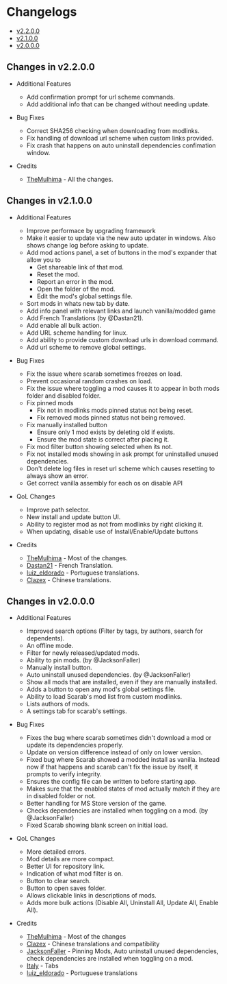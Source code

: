 # Changelogs

- [v2.2.0.0](#changes-in-v2200)
- [v2.1.0.0](#changes-in-v2100)
- [v2.0.0.0](#changes-in-v2000)

## Changes in v2.2.0.0

- Additional Features
  - Add confirmation prompt for url scheme commands.
  - Add additional info that can be changed without needing update.

- Bug Fixes
  - Correct SHA256 checking when downloading from modlinks.
  - Fix handling of download url scheme when custom links provided.
  - Fix crash that happens on auto uninstall dependencies confimation window.

- Credits
  - [TheMulhima](https://github.com/TheMulhima) - All the changes.
  
## Changes in v2.1.0.0

- Additional Features
  - Improve performace by upgrading framework
  - Make it easier to update via the new auto updater in windows. Also shows change log before asking to update.
  - Add mod actions panel, a set of buttons in the mod's expander that allow you to
    - Get shareable link of that mod.
    - Reset the mod.
    - Report an error in the mod.
    - Open the folder of the mod.
    - Edit the mod's global settings file.
  - Sort mods in whats new tab by date.
  - Add info panel with relevant links and launch vanilla/modded game
  - Add French Translations (by @Dastan21).
  - Add enable all bulk action.
  - Add URL scheme handling for linux.
  - Add ability to provide custom download urls in download command.
  - Add url scheme to remove global settings.

- Bug Fixes
  - Fix the issue where scarab sometimes freezes on load.
  - Prevent occasional random crashes on load.
  - Fix the issue where toggling a mod causes it to appear in both mods folder and disabled folder.
  - Fix pinned mods
    - Fix not in modlinks mods pinned status not being reset.
    - Fix removed mods pinned status not being removed.
  - Fix manually installed button
    - Ensure only 1 mod exists by deleting old if exists.
    - Ensure the mod state is correct after placing it.
  - Fix mod filter button showing selected when its not.
  - Fix not installed mods showing in ask prompt for uninstalled unused dependencies.
  - Don't delete log files in reset url scheme which causes resetting to always show an error.
  - Get correct vanilla assembly for each os on disable API

- QoL Changes
  - Improve path selector.
  - New install and update button UI.
  - Ability to register mod as not from modlinks by right clicking it.
  - When updating, disable use of Install/Enable/Update buttons

- Credits
  - [TheMulhima](https://github.com/TheMulhima) - Most of the changes.
  - [Dastan21](https://github.com/Dastan21) - French Translation.
  - [luiz_eldorado](https://github.com/luizeldorado) - Portuguese translations.
  - [Clazex](https://github.com/Clazex) - Chinese translations.

## Changes in v2.0.0.0

- Additional Features
  - Improved search options (Filter by tags, by authors, search for dependents).
  - An offline mode.
  - Filter for newly released/updated mods.
  - Ability to pin mods. (by @JacksonFaller)
  - Manually install button.
  - Auto uninstall unused dependencies. (by @JacksonFaller)
  - Show all mods that are installed, even if they are manually installed.
  - Adds a button to open any mod's global settings file.
  - Ability to load Scarab's mod list from custom modlinks.
  - Lists authors of mods.
  - A settings tab for scarab's settings.

- Bug Fixes
  - Fixes the bug where scarab sometimes didn't download a mod or update its dependencies properly.
  - Update on version difference instead of only on lower version.
  - Fixed bug where Scarab showed a modded install as vanilla. Instead now if that happens and scarab can't fix the issue by itself, it prompts to verify integrity.
  - Ensures the config file can be written to before starting app.
  - Makes sure that the enabled states of mod actually match if they are in disabled folder or not.
  - Better handling for MS Store version of the game.
  - Checks dependencies are installed when toggling on a mod. (by @JacksonFaller)
  - Fixed Scarab showing blank screen on initial load.

- QoL Changes
  - More detailed errors.
  - Mod details are more compact.
  - Better UI for repository link.
  - Indication of what mod filter is on.
  - Button to clear search.
  - Button to open saves folder.
  - Allows clickable links in descriptions of mods.
  - Adds more bulk actions (Disable All, Uninstall All, Update All, Enable All).

- Credits
  - [TheMulhima](https://github.com/TheMulhima) - Most of the changes
  - [Clazex](https://github.com/Clazex) - Chinese translations and compatibility
  - [JacksonFaller](https://github.com/JacksonFaller) - Pinning Mods, Auto uninstall unused dependencies,   check dependencies are installed when toggling on a mod.
  - [Italy](https://github.com/jngo102) - Tabs
  - [luiz_eldorado](https://github.com/luizeldorado) - Portuguese translations

